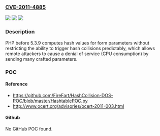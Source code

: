 ### [CVE-2011-4885](https://cve.mitre.org/cgi-bin/cvename.cgi?name=CVE-2011-4885)
![](https://img.shields.io/static/v1?label=Product&message=n%2Fa&color=blue)
![](https://img.shields.io/static/v1?label=Version&message=n%2Fa&color=blue)
![](https://img.shields.io/static/v1?label=Vulnerability&message=n%2Fa&color=brighgreen)

### Description

PHP before 5.3.9 computes hash values for form parameters without restricting the ability to trigger hash collisions predictably, which allows remote attackers to cause a denial of service (CPU consumption) by sending many crafted parameters.

### POC

#### Reference
- https://github.com/FireFart/HashCollision-DOS-POC/blob/master/HashtablePOC.py
- http://www.ocert.org/advisories/ocert-2011-003.html

#### Github
No GitHub POC found.

